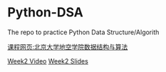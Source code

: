 # Python-DSA
The repo to practice Python Data Structure/Algorith  

[课程网页:北京大学地空学院数据结构与算法](http://gis4g.pku.edu.cn/course/pythonds/)  

[Week2 Video](https://www.bilibili.com/video/av91707050)
[Week2 Slides](/Slides/sessdsa2020-02.pdf)